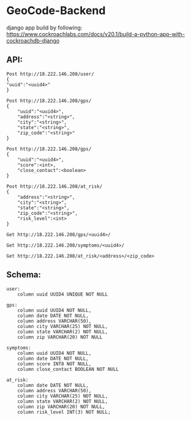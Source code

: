 # GeoCode-Backend

django app build by following: https://www.cockroachlabs.com/docs/v20.1/build-a-python-app-with-cockroachdb-django
## API:
```
Post http://18.222.146.208/user/
{
"uuid":"<uuid4>"
}
```
```
Post http://18.222.146.208/gps/
{
    "uuid":"<uuid4>",
    "address":"<string>",
    "city":"<string>",
    "state":"<string>",
    "zip_code":"<string>"
}
```
```
Post http://18.222.146.208/gps/
{
    "uuid":"<uuid4>",
    "score":<int>,
    "close_contact":<boolean>
}
```
```
Post http://18.222.146.208/at_risk/
{
    "address":"<string>",
    "city":"<string>",
    "state":"<string>",
    "zip_code":"<string>",
    "risk_level":<int>
}
```


```
Get http://18.222.146.208/gps/<uuid4>/
```
```
Get http://18.222.146.208/symptoms/<uuid4>/
```
```
Get http://18.222.146.208/at_risk/<address>/<zip_code>
```


## Schema:
```
user:
    column uuid UUID4 UNIQUE NOT NULL

gps:
    column uuid UUID4 NOT NULL,
    column date DATE NOT NULL,
    column address VARCHAR(50),
    column city VARCHAR(25) NOT NULL,
    column state VARCHAR(2) NOT NULL,
    column zip VARCHAR(20) NOT NULL

symptoms:
    column uuid UUID4 NOT NULL,
    column date DATE NOT NULL,
    column score INT8 NOT NULL,
    column close_contact BOOLEAN NOT NULL

at_risk:
    column date DATE NOT NULL,
    column address VARCHAR(50),
    column city VARCHAR(25) NOT NULL,
    column state VARCHAR(2) NOT NULL,
    column zip VARCHAR(20) NOT NULL,
    column risk_level INT(3) NOT NULL;
```
